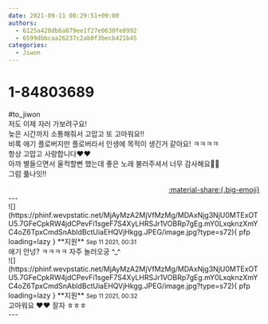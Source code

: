 ```yaml
---
date: 2021-09-11 00:29:51+09:00
authors:
  - 6125a428db6a879ee1f27e0630fe8992
  - 6599dbbcaa26237c2ab0f3becb421b45
categories:
  - Jiwon
---
```


# 1-84803689

<div class="post-container" markdown="1">
<div class="content-container md-sidebar__scrollwrap" markdown="1">

\#to_jiwon<br>저도 이제 자러 가보려구요!<br>늦은 시간까지 소통해줘서 고맙고 또 고마워요!!<br>비록 애기 플로버지만 플로버라서 인생에 목적이 생긴거 같아요! ㅋㅋㅋㅋ<br>항상 고맙고 사랑합니다❤❤<br>아까 별들으면서 울컥할뻔 했는데 좋은 노래 불러주셔서 너무 감사해요🌺🌺<br>그럼 픎나잇!!

</div>
</div>

<div style="text-align: right;" markdown="1">
<a href="https://weverse.io/fromis9/fanpost/1-84803689" style="text-align: right;">:material-share:{.big-emoji}</a>
</div>
---

<div class="comments-container md-sidebar__scrollwrap" markdown="1">
<div class="comment" markdown="1">
<div class='id-container' markdown="1">
![](https://phinf.wevpstatic.net/MjAyMzA2MjVfMzMg/MDAxNjg3NjU0MTExOTU5.7GFeCpkRW4jdCPevFi1sgeF7S4XyLHRSJr1VOBRp7gEg.mY0LxqknzXmYC4oZ6TpxCmdSnAbldBctUiaEHQVjHkgg.JPEG/image.jpg?type=s72){ pfp loading=lazy }
**<span class="artist">지원</span>** <small>Sep 11 2021, 00:31</small><br>
</div>
<div class='comment-body' markdown="1">
애기 안넝? ㅋㅋㅋㅋ 자주 놀러오궁 ^_^ <br>
</div>
</div>
<div class="comment" markdown="1">
<div class='id-container' markdown="1">
![](https://phinf.wevpstatic.net/MjAyMzA2MjVfMzMg/MDAxNjg3NjU0MTExOTU5.7GFeCpkRW4jdCPevFi1sgeF7S4XyLHRSJr1VOBRp7gEg.mY0LxqknzXmYC4oZ6TpxCmdSnAbldBctUiaEHQVjHkgg.JPEG/image.jpg?type=s72){ pfp loading=lazy }
**<span class="artist">지원</span>** <small>Sep 11 2021, 00:32</small><br>
</div>
<div class='comment-body' markdown="1">
고마워요 ❤️❤️ 잘자 ㅎㅎㅎ
</div>
</div>
</div>
---
